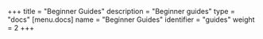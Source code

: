 +++
title = "Beginner Guides"
description = "Beginner guides"
type = "docs"
[menu.docs]
name = "Beginner Guides"
identifier = "guides"
weight = 2
+++


